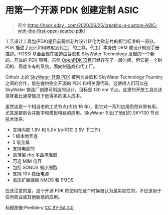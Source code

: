 # 用第一个开源 PDK 创建定制 ASIC

> 原文:[https://hack aday . com/2020/06/25/creating-a-custom-ASIC-with-the-first-open-source-pdk/](https://hackaday.com/2020/06/25/creating-a-custom-asic-with-the-first-open-source-pdk/)

工艺设计工具包(PDK)是目前将新芯片设计转化为硅芯片的相当标准的一部分。PDK 描述了设计如何映射到代工厂的工具，代工厂本身由 DRM 或设计规则手册描述。FOSSi 基金会[现在报道](https://fossi-foundation.org/2020/06/17/fossi-dial-up)由谷歌和 SkyWater Technology 发起的一个新的、开放的 PDK 项目。虽然 [OpenPDK 项目](https://www.eetimes.com/globalfoundries-joins-openpdk-group/)已经存在了一段时间，但它是一个封闭的、高度专有的系统，面向制造商和代工厂。

Github 上的 [SkyWater 开源 PDK](https://github.com/google/skywater-pdk) 被列为谷歌和 SkyWater Technology Foundry 之间的合作，旨在提供完全开源的 PDK 和相关源代码。这使得人们可以在 SkyWater 铸造厂创建可制造的设计，目标是 130 nm 节点。这里的开放工具应该意味着比通常情况下低得多的进入成本。

虽然这是一个相当老的工艺节点(大约 19 年)，但它对一系列应用仍然非常有用，尤其是那些合并数字和模拟电路的应用。SkyWater 列出了他们的 SKY130 节点技术体系:

*   支持内部 1.8V 和 5.0V I/o(可在 2.5V 下工作)
*   1 级本地互连
*   5 级金属
*   支持电感的
*   高薄层 rho 多晶电阻器
*   可选 MiM 电容
*   包括 SONOS 缩小细胞
*   支持 10V 稳压电源
*   高压扩展漏极 NMOS 和 PMOS

应该注意的是，这个开源 PDK 的使用在这个时候被认为是实验性的，不应该用于任何商业或其他敏感的应用。

标题图像:Peellden/ [CC BY-SA 3.0](https://commons.wikimedia.org/wiki/File:12-inch_silicon_wafer.jpg)